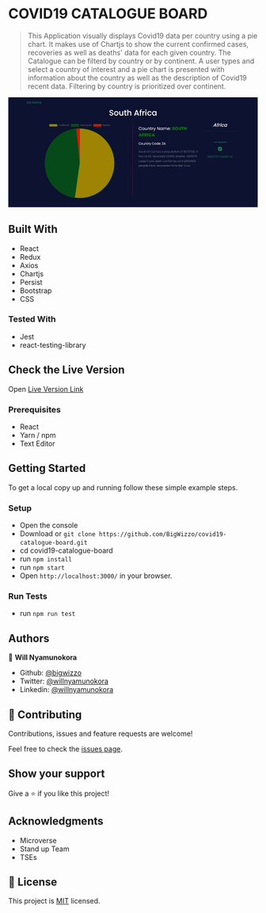# COVID19 CATALOGUE BOARD

> This Application visually displays Covid19 data per country using a pie chart.
> It makes use of Chartjs to show the current confirmed cases, recoveries as well as deaths' data for each given country.
> The Catalogue can be filterd by country or by continent.
> A user types and select a country of interest and a pie chart is presented with information about the country as well as the description of Covid19 recent data.
> Filtering by country is prioritized over continent.

![ScreenShot](./screenshotsa.jpg)

## Built With

- React
- Redux
- Axios
- Chartjs
- Persist
- Bootstrap
- CSS

### Tested With

- Jest
- react-testing-library

## Check the Live Version

Open [Live Version Link](https://covid19-catalogue-board.herokuapp.com/)

### Prerequisites

- React
- Yarn / npm
- Text Editor

## Getting Started

To get a local copy up and running follow these simple example steps.

### Setup

- Open the console
- Download or `git clone https://github.com/BigWizzo/covid19-catalogue-board.git`
- cd covid19-catalogue-board
- run `npm install`
- run `npm start`
- Open `http://localhost:3000/` in your browser.

### Run Tests

- run `npm run test`

## Authors

👤 **Will Nyamunokora**

- Github: [@bigwizzo](https://github.com/bigwizzo)
- Twitter: [@willnyamunokora](https://twitter.com/willnyamunokora)
- Linkedin: [@willnyamunokora](https://linkedin.com/in/willnyamunokora)

## 🤝 Contributing

Contributions, issues and feature requests are welcome!

Feel free to check the [issues page](https://github.com/BigWizzo/PARANGELMATA-APPLICATION/issues).

## Show your support

Give a ⭐️ if you like this project!

## Acknowledgments

- Microverse
- Stand up Team
- TSEs

## 📝 License

This project is [MIT](https://opensource.org/licenses/MIT) licensed.

